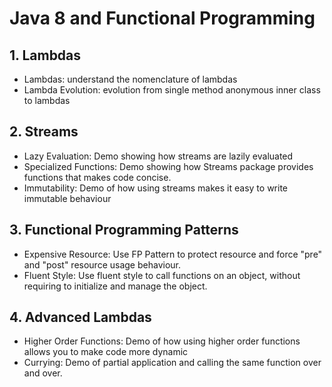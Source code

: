 # Java 8 and Functional Programming

## 1. Lambdas

- Lambdas: understand the nomenclature of lambdas
- Lambda Evolution: evolution from single method anonymous inner class to lambdas

## 2. Streams

- Lazy Evaluation: Demo showing how streams are lazily evaluated
- Specialized Functions: Demo showing how Streams package provides functions that makes code concise.
- Immutability: Demo of how using streams makes it easy to write immutable behaviour

## 3. Functional Programming Patterns

- Expensive Resource: Use FP Pattern to protect resource and force "pre" and "post" resource usage behaviour.
- Fluent Style: Use fluent style to call functions on an object, without requiring to initialize and manage the object.

## 4. Advanced Lambdas

- Higher Order Functions: Demo of how using higher order functions allows you to make code more dynamic
- Currying: Demo of partial application and calling the same function over and over.

